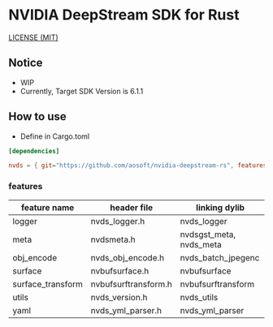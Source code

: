 NVIDIA DeepStream SDK for Rust
=====

[LICENSE (MIT)](LICENSE)

## Notice

* WIP
* Currently, Target SDK Version is 6.1.1

## How to use

* Define in Cargo.toml

```toml
[dependencies]

nvds = { git="https://github.com/aosoft/nvidia-deepstream-rs", features = ["all"] }
```

### features

| feature name      | header file          | linking dylib           |
|-------------------|----------------------|-------------------------|
| logger            | nvds_logger.h        | nvds_logger             |
| meta              | nvdsmeta.h           | nvdsgst_meta, nvds_meta |
| obj_encode        | nvds_obj_encode.h    | nvds_batch_jpegenc      |
| surface           | nvbufsurface.h       | nvbufsurface            |
| surface_transform | nvbufsurftransform.h | nvbufsurftransform      |
| utils             | nvds_version.h       | nvds_utils              |
| yaml              | nvds_yml_parser.h    | nvds_yml_parser         |

